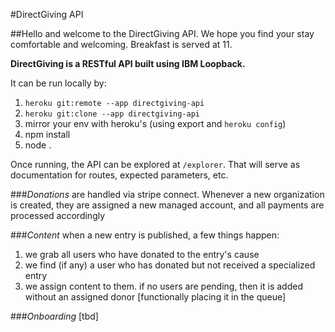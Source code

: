 #DirectGiving API

##Hello and welcome to the DirectGiving API. We hope you find your stay comfortable and welcoming. Breakfast is served at 11.

**DirectGiving is a RESTful API built using IBM Loopback.**

It can be run locally by:

1. `heroku git:remote --app directgiving-api`
2. `heroku git:clone --app directgiving-api`
3. mirror your env with heroku's (using export and `heroku config`)
4. npm install
5. node .

Once running, the API can be explored at `/explorer`.
That will serve as documentation for routes, expected parameters, etc.

###*Donations*
are handled via stripe connect. Whenever a new organization is created, they are assigned a new managed account, and all payments are processed accordingly

###*Content*
when a new entry is published, a few things happen:
1. we grab all users who have donated to the entry's cause
2. we find (if any) a user who has donated but not received a specialized entry
3. we assign content to them. if no users are pending, then it is added without an assigned donor [functionally placing it in the queue]

###*Onboarding*
[tbd]
